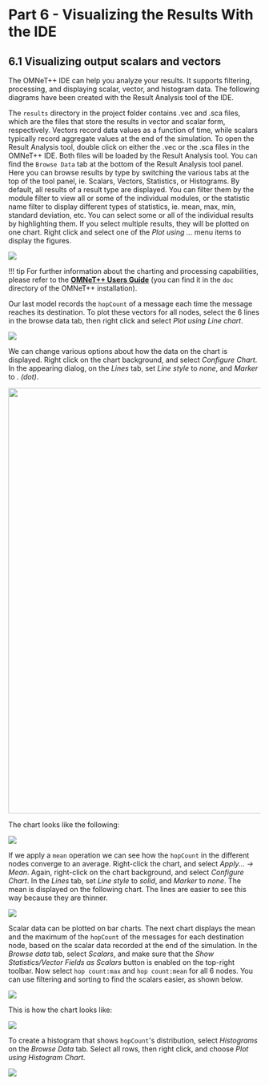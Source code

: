 # Part 6 - Visualizing the Results With the IDE

## 6.1 Visualizing output scalars and vectors

The OMNeT++ IDE can help you analyze your results. It supports filtering,
processing, and displaying scalar, vector, and histogram data.
The following diagrams have been created with the Result Analysis tool of the IDE.

The `results` directory in the project folder contains .vec and .sca files, which are the files that store the results in vector and scalar form, respectively.
Vectors record data values as a function of time, while scalars typically record aggregate values at the end of the simulation.
To open the Result Analysis tool, double click on either the .vec or the .sca files in the OMNeT++ IDE. Both files will be loaded by the Result Analysis tool.
You can find the `Browse Data` tab at the bottom of the Result Analysis tool panel. Here you can browse results by type by switching the various tabs
at the top of the tool panel, ie. Scalars, Vectors, Statistics, or Histograms. By default, all results of a result type are displayed. You can filter them by the module filter
to view all or some of the individual modules, or the statistic name filter to display different types of statistics, ie. mean, max, min, standard deviation, etc.
You can select some or all of the individual results by highlighting them. If you select multiple results, they will be plotted on one chart. Right click and select one of the *Plot using ...* menu items to display the figures.

<img src="../images/statistics.png">

!!! tip
    For further information about the charting and processing capabilities,
    please refer to the <a href="../UserGuide.pdf" target="_blank"><b>OMNeT++ Users Guide</b></a> (you can find it in the `doc` directory of the OMNeT++ installation).

Our last model records the `hopCount` of a message each time the message
reaches its destination.
To plot these vectors for all nodes, select the 6 lines in the browse data tab,
then right click and select *Plot using Line chart*.

<img src="../images/selectplot2.png">

We can change various options about how the data on the chart is displayed.
Right click on the chart background, and select *Configure Chart*.
In the appearing dialog, on the *Lines* tab, set *Line style* to *none*, and *Marker* to *. (dot)*.

<img src="../images/editlinechart2.png" width="850px">

The chart looks like the following:

<img src="../images/hopcountchart.png">

If we apply a `mean` operation we can see how the `hopCount` in the different
nodes converge to an average.
Right-click the chart, and select *Apply... -> Mean*.
Again, right-click on the chart background, and select *Configure Chart*.
In the *Lines* tab, set *Line style* to *solid*, and *Marker* to *none*.
The mean is displayed on the following chart. The lines are easier to see this way because they are thinner.

<img src="../images/mean3.png">

Scalar data can be plotted on bar charts.
The next chart displays the mean and the maximum of the `hopCount` of the messages
for each destination node, based on the scalar data recorded at the end of the simulation.
In the *Browse data* tab, select *Scalars*, and make sure that the *Show Statistics/Vector Fields as Scalars*
button is enabled on the top-right toolbar. Now select `hop count:max` and `hop count:mean` for all 6 nodes.
You can use filtering and sorting to find the scalars easier, as shown below.

<img src="../images/selectplot3.png">

This is how the chart looks like:

<img src="../images/scalars.png">

To create a histogram that shows `hopCount`'s distribution, select *Histograms*
on the *Browse Data* tab. Select all rows, then right click, and choose *Plot using Histogram Chart*.

<img src="../images/histogram.png">

[`cMessage`]: https://omnetpp.org/doc/omnetpp/api/classomnetpp_1_1cMessage.html

